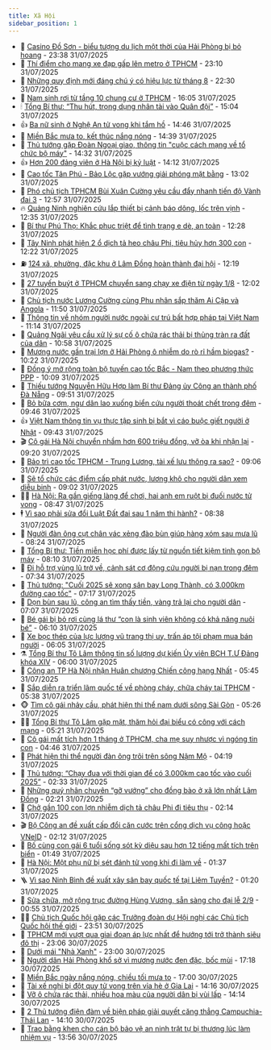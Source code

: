 ```yaml
---
title: Xã Hội
sidebar_position: 1
---
```


<!-- dantri-xa-hoi:START -->
- 🫣 [Casino Đồ Sơn - biểu tượng du lịch một thời của Hải Phòng bị bỏ hoang](https://dantri.com.vn/xa-hoi/casino-do-son-bieu-tuong-du-lich-mot-thoi-cua-hai-phong-bi-bo-hoang-20250731233552185.htm) - 23:38 31/07/2025
- 💼 [Thí điểm cho mang xe đạp gấp lên metro ở TPHCM](https://dantri.com.vn/xa-hoi/thi-diem-cho-mang-xe-dap-gap-len-metro-o-tphcm-20250801004656041.htm) - 23:10 31/07/2025
- 🎊 [Những quy định mới đáng chú ý có hiệu lực từ tháng 8](https://dantri.com.vn/xa-hoi/nhung-quy-dinh-moi-dang-chu-y-co-hieu-luc-tu-thang-8-20250731162837445.htm) - 22:30 31/07/2025
- 🙉 [Nam sinh rơi từ tầng 10 chung cư ở TPHCM](https://dantri.com.vn/xa-hoi/nam-sinh-roi-tu-tang-10-chung-cu-o-tphcm-20250731225353219.htm) - 16:05 31/07/2025
- 🕯 [Tổng Bí thư: “Thu hút, trọng dụng nhân tài vào Quân đội”](https://dantri.com.vn/xa-hoi/tong-bi-thu-thu-hut-trong-dung-nhan-tai-vao-quan-doi-20250731220429109.htm) - 15:04 31/07/2025
- 👍 [Ba nữ sinh ở Nghệ An tử vong khi tắm hồ](https://dantri.com.vn/xa-hoi/ba-nu-sinh-o-nghe-an-tu-vong-khi-tam-ho-20250731212358521.htm) - 14:46 31/07/2025
- 🤖 [Miền Bắc mưa to, kết thúc nắng nóng](https://dantri.com.vn/xa-hoi/mien-bac-mua-to-ket-thuc-nang-nong-20250731212739587.htm) - 14:39 31/07/2025
- 🙉 [Thủ tướng gặp Đoàn Ngoại giao, thông tin &quot;cuộc cách mạng về tổ chức bộ máy&quot;](https://dantri.com.vn/xa-hoi/thu-tuong-gap-doan-ngoai-giao-thong-tin-cuoc-cach-mang-ve-to-chuc-bo-may-20250731213024146.htm) - 14:32 31/07/2025
- 👍 [Hơn 200 đảng viên ở Hà Nội bị kỷ luật](https://dantri.com.vn/xa-hoi/hon-200-dang-vien-o-ha-noi-bi-ky-luat-20250731205529857.htm) - 14:12 31/07/2025
- 🗽 [Cao tốc Tân Phú - Bảo Lộc gặp vướng giải phóng mặt bằng](https://dantri.com.vn/xa-hoi/cao-toc-tan-phu-bao-loc-gap-vuong-giai-phong-mat-bang-20250731194554681.htm) - 13:02 31/07/2025
- 🗽 [Phó chủ tịch TPHCM Bùi Xuân Cường yêu cầu đẩy nhanh tiến độ Vành đai 3](https://dantri.com.vn/xa-hoi/pho-chu-tich-tphcm-bui-xuan-cuong-yeu-cau-day-nhanh-tien-do-vanh-dai-3-20250731190908773.htm) - 12:57 31/07/2025
- 🔥 [Quảng Ninh nghiên cứu lắp thiết bị cảnh báo dông, lốc trên vịnh](https://dantri.com.vn/xa-hoi/quang-ninh-nghien-cuu-lap-thiet-bi-canh-bao-dong-loc-tren-vinh-20250731191539552.htm) - 12:35 31/07/2025
- 🦒 [Bí thư Phú Thọ: Khắc phục triệt để tình trạng e dè, an toàn](https://dantri.com.vn/xa-hoi/bi-thu-phu-tho-khac-phuc-triet-de-tinh-trang-e-de-an-toan-20250731190919469.htm) - 12:28 31/07/2025
- 🧐 [Tây Ninh phát hiện 2 ổ dịch tả heo châu Phi, tiêu hủy hơn 300 con](https://dantri.com.vn/xa-hoi/tay-ninh-phat-hien-2-o-dich-ta-heo-chau-phi-tieu-huy-hon-300-con-20250731191603465.htm) - 12:22 31/07/2025
- ⛽️ [124 xã, phường, đặc khu ở Lâm Đồng hoàn thành đại hội](https://dantri.com.vn/xa-hoi/124-xa-phuong-dac-khu-o-lam-dong-hoan-thanh-dai-hoi-20250731190002227.htm) - 12:19 31/07/2025
- 🚀 [27 tuyến buýt ở TPHCM chuyển sang chạy xe điện từ ngày 1/8](https://dantri.com.vn/xa-hoi/27-tuyen-buyt-o-tphcm-chuyen-sang-chay-xe-dien-tu-ngay-18-20250731182444015.htm) - 12:02 31/07/2025
- 🦒 [Chủ tịch nước Lương Cường cùng Phu nhân sắp thăm Ai Cập và Angola](https://dantri.com.vn/xa-hoi/chu-tich-nuoc-luong-cuong-cung-phu-nhan-sap-tham-ai-cap-va-angola-20250731182719604.htm) - 11:50 31/07/2025
- 🦅 [Thông tin về nhóm người nước ngoài cư trú bất hợp pháp tại Việt Nam](https://dantri.com.vn/xa-hoi/thong-tin-ve-nhom-nguoi-nuoc-ngoai-cu-tru-bat-hop-phap-tai-viet-nam-20250731180611478.htm) - 11:14 31/07/2025
- 🚀 [Quảng Ngãi yêu cầu xử lý sự cố ô chứa rác thải bị thủng tràn ra đất của dân](https://dantri.com.vn/xa-hoi/quang-ngai-yeu-cau-xu-ly-su-co-o-chua-rac-thai-bi-thung-tran-ra-dat-cua-dan-20250731174505862.htm) - 10:58 31/07/2025
- 🦅 [Mương nước gần trại lợn ở Hải Phòng ô nhiễm do rò rỉ hầm biogas?](https://dantri.com.vn/xa-hoi/muong-nuoc-gan-trai-lon-o-hai-phong-o-nhiem-do-ro-ri-ham-biogas-20250731171756248.htm) - 10:22 31/07/2025
- 🤠 [Đồng ý mở rộng toàn bộ tuyến cao tốc Bắc - Nam theo phương thức PPP](https://dantri.com.vn/xa-hoi/dong-y-mo-rong-toan-bo-tuyen-cao-toc-bac-nam-theo-phuong-thuc-ppp-20250731165952642.htm) - 10:09 31/07/2025
- 💄 [Thiếu tướng Nguyễn Hữu Hợp làm Bí thư Đảng ủy Công an thành phố Đà Nẵng](https://dantri.com.vn/xa-hoi/thieu-tuong-nguyen-huu-hop-lam-bi-thu-dang-uy-cong-an-thanh-pho-da-nang-20250731161552286.htm) - 09:51 31/07/2025
- 🥷 [Bỏ bữa cơm, ngư dân lao xuống biển cứu người thoát chết trong đêm](https://dantri.com.vn/xa-hoi/bo-bua-com-ngu-dan-lao-xuong-bien-cuu-nguoi-thoat-chet-trong-dem-20250731150005963.htm) - 09:46 31/07/2025
- 👍 [Việt Nam thông tin vụ thực tập sinh bị bắt vì cáo buộc giết người ở Nhật](https://dantri.com.vn/xa-hoi/viet-nam-thong-tin-vu-thuc-tap-sinh-bi-bat-vi-cao-buoc-giet-nguoi-o-nhat-20250731163702324.htm) - 09:43 31/07/2025
- 🎬 [Cô gái Hà Nội chuyển nhầm hơn 600 triệu đồng, vỡ òa khi nhận lại](https://dantri.com.vn/xa-hoi/co-gai-ha-noi-chuyen-nham-hon-600-trieu-dong-vo-oa-khi-nhan-lai-20250731125518616.htm) - 09:20 31/07/2025
- 🦒 [Bảo trì cao tốc TPHCM - Trung Lương, tài xế lưu thông ra sao?](https://dantri.com.vn/xa-hoi/bao-tri-cao-toc-tphcm-trung-luong-tai-xe-luu-thong-ra-sao-20250731144823776.htm) - 09:06 31/07/2025
- 🌊 [Sẽ tổ chức các điểm cấp phát nước, lương khô cho người dân xem diễu binh](https://dantri.com.vn/xa-hoi/se-to-chuc-cac-diem-cap-phat-nuoc-luong-kho-cho-nguoi-dan-xem-dieu-binh-20250731155301246.htm) - 09:02 31/07/2025
- 🧑‍💻 [Hà Nội: Ra gần giếng làng để chơi, hai anh em ruột bị đuối nước tử vong](https://dantri.com.vn/xa-hoi/ha-noi-ra-gan-gieng-lang-de-choi-hai-anh-em-ruot-bi-duoi-nuoc-tu-vong-20250731154219327.htm) - 08:47 31/07/2025
- 🕴 [Vì sao phải sửa đổi Luật Đất đai sau 1 năm thi hành?](https://dantri.com.vn/xa-hoi/vi-sao-phai-sua-doi-luat-dat-dai-sau-1-nam-thi-hanh-20250731145802073.htm) - 08:38 31/07/2025
- 🤔 [Người đàn ông cụt chân vác xẻng đào bùn giúp hàng xóm sau mưa lũ](https://dantri.com.vn/xa-hoi/nguoi-dan-ong-cut-chan-vac-xeng-dao-bun-giup-hang-xom-sau-mua-lu-20250731133529968.htm) - 08:24 31/07/2025
- 💄 [Tổng Bí thư: Tiền miễn học phí được lấy từ nguồn tiết kiệm tinh gọn bộ máy](https://dantri.com.vn/xa-hoi/tong-bi-thu-tien-mien-hoc-phi-duoc-lay-tu-nguon-tiet-kiem-tinh-gon-bo-may-20250731143929859.htm) - 08:10 31/07/2025
- 🧠 [Đi hỗ trợ vùng lũ trở về, cảnh sát cơ động cứu người bị nạn trong đêm](https://dantri.com.vn/xa-hoi/di-ho-tro-vung-lu-tro-ve-canh-sat-co-dong-cuu-nguoi-bi-nan-trong-dem-20250731133212799.htm) - 07:34 31/07/2025
- 🦣 [Thủ tướng: &quot;Cuối 2025 sẽ xong sân bay Long Thành, có 3.000km đường cao tốc&quot;](https://dantri.com.vn/xa-hoi/thu-tuong-cuoi-2025-se-xong-san-bay-long-thanh-co-3000km-duong-cao-toc-20250731141353666.htm) - 07:17 31/07/2025
- 💫 [Dọn bùn sau lũ, công an tìm thấy tiền, vàng trả lại cho người dân](https://dantri.com.vn/xa-hoi/don-bun-sau-lu-cong-an-tim-thay-tien-vang-tra-lai-cho-nguoi-dan-20250731123320952.htm) - 07:07 31/07/2025
- 🚀 [Bé gái bị bỏ rơi cùng lá thư “con là sinh viên không có khả năng nuôi bé”](https://dantri.com.vn/xa-hoi/be-gai-bi-bo-roi-cung-la-thu-con-la-sinh-vien-khong-co-kha-nang-nuoi-be-20250731120843069.htm) - 06:10 31/07/2025
- 🤔 [Xe bọc thép của lực lượng vũ trang thị uy, trấn áp tội phạm mua bán người](https://dantri.com.vn/xa-hoi/xe-boc-thep-cua-luc-luong-vu-trang-thi-uy-tran-ap-toi-pham-mua-ban-nguoi-20250731121228295.htm) - 06:05 31/07/2025
- ⚗️ [Tổng Bí thư Tô Lâm thông tin số lượng dự kiến Ủy viên BCH T.Ư Đảng khóa XIV](https://dantri.com.vn/xa-hoi/tong-bi-thu-to-lam-thong-tin-so-luong-du-kien-uy-vien-bch-tu-dang-khoa-xiv-20250731125500983.htm) - 06:00 31/07/2025
- 🫶 [Công an TP Hà Nội nhận Huân chương Chiến công hạng Nhất](https://dantri.com.vn/xa-hoi/cong-an-tp-ha-noi-nhan-huan-chuong-chien-cong-hang-nhat-20250731123411631.htm) - 05:45 31/07/2025
- 🌮 [Sắp diễn ra triển lãm quốc tế về phòng cháy, chữa cháy tại TPHCM](https://dantri.com.vn/xa-hoi/sap-dien-ra-trien-lam-quoc-te-ve-phong-chay-chua-chay-tai-tphcm-20250731113829585.htm) - 05:38 31/07/2025
- 🐵 [Tìm cô gái nhảy cầu, phát hiện thi thể nam dưới sông Sài Gòn](https://dantri.com.vn/xa-hoi/tim-co-gai-nhay-cau-phat-hien-thi-the-nam-duoi-song-sai-gon-20250731121139482.htm) - 05:26 31/07/2025
- 🧑‍🏫 [Tổng Bí thư Tô Lâm gặp mặt, thăm hỏi đại biểu có công với cách mạng](https://dantri.com.vn/xa-hoi/tong-bi-thu-to-lam-gap-mat-tham-hoi-dai-bieu-co-cong-voi-cach-mang-20250731120421524.htm) - 05:21 31/07/2025
- 💫 [Cô gái mất tích hơn 1 tháng ở TPHCM, cha mẹ suy nhược vì ngóng tin con](https://dantri.com.vn/xa-hoi/co-gai-mat-tich-hon-1-thang-o-tphcm-cha-me-suy-nhuoc-vi-ngong-tin-con-20250731113918487.htm) - 04:46 31/07/2025
- 🦩 [Phát hiện thi thể người đàn ông trôi trên sông Nậm Mộ](https://dantri.com.vn/xa-hoi/phat-hien-thi-the-nguoi-dan-ong-troi-tren-song-nam-mo-20250731100729017.htm) - 04:19 31/07/2025
- 🦄 [Thủ tướng: “Chạy đua với thời gian để có 3.000km cao tốc vào cuối 2025”](https://dantri.com.vn/xa-hoi/thu-tuong-chay-dua-voi-thoi-gian-de-co-3000km-cao-toc-vao-cuoi-2025-20250731093034952.htm) - 02:33 31/07/2025
- 💂 [Những quý nhân chuyên “gỡ vướng” cho đồng bào ở xã lớn nhất Lâm Đồng](https://dantri.com.vn/xa-hoi/nhung-quy-nhan-chuyen-go-vuong-cho-dong-bao-o-xa-lon-nhat-lam-dong-20250731075400420.htm) - 02:21 31/07/2025
- 💄 [Chở gần 100 con lợn nhiễm dịch tả châu Phi đi tiêu thụ](https://dantri.com.vn/xa-hoi/cho-gan-100-con-lon-nhiem-dich-ta-chau-phi-di-tieu-thu-20250731084649092.htm) - 02:14 31/07/2025
- 🎬 [Bộ Công an đề xuất cấp đổi căn cước trên cổng dịch vụ công hoặc VNeID](https://dantri.com.vn/xa-hoi/bo-cong-an-de-xuat-cap-doi-can-cuoc-tren-cong-dich-vu-cong-hoac-vneid-20250731090831500.htm) - 02:12 31/07/2025
- 👀 [Bố cùng con gái 6 tuổi sống sót kỳ diệu sau hơn 12 tiếng mất tích trên biển](https://dantri.com.vn/xa-hoi/bo-cung-con-gai-6-tuoi-song-sot-ky-dieu-sau-hon-12-tieng-mat-tich-tren-bien-20250731083325813.htm) - 01:49 31/07/2025
- 💃 [Hà Nội: Một phụ nữ bị sét đánh tử vong khi đi làm về](https://dantri.com.vn/xa-hoi/ha-noi-mot-phu-nu-bi-set-danh-tu-vong-khi-di-lam-ve-20250731083050296.htm) - 01:37 31/07/2025
- 🪜 [Vì sao Ninh Bình đề xuất xây sân bay quốc tế tại Liêm Tuyền?](https://dantri.com.vn/xa-hoi/vi-sao-ninh-binh-de-xuat-xay-san-bay-quoc-te-tai-liem-tuyen-20250731072643728.htm) - 01:20 31/07/2025
- 📝 [Sửa chữa, mở rộng trục đường Hùng Vương, sẵn sàng cho đại lễ 2/9](https://dantri.com.vn/xa-hoi/sua-chua-mo-rong-truc-duong-hung-vuong-san-sang-cho-dai-le-29-20250730102916807.htm) - 00:55 31/07/2025
- 🧑‍💻 [Chủ tịch Quốc hội gặp các Trưởng đoàn dự Hội nghị các Chủ tịch Quốc hội thế giới](https://dantri.com.vn/xa-hoi/chu-tich-quoc-hoi-gap-cac-truong-doan-du-hoi-nghi-cac-chu-tich-quoc-hoi-the-gioi-20250731065118131.htm) - 23:51 30/07/2025
- 👺 [TPHCM mới vượt qua giai đoạn áp lực nhất để hướng tới trở thành siêu đô thị](https://dantri.com.vn/xa-hoi/tphcm-moi-vuot-qua-giai-doan-ap-luc-nhat-de-huong-toi-tro-thanh-sieu-do-thi-20250730200557353.htm) - 23:06 30/07/2025
- 🌮 [Dưới mái &quot;Nhà Xanh&quot;](https://dantri.com.vn/xa-hoi/duoi-mai-nha-xanh-20250710181506677.htm) - 23:00 30/07/2025
- 🤭 [Người dân Hải Phòng khổ sở vì mương nước đen đặc, bốc mùi](https://dantri.com.vn/xa-hoi/nguoi-dan-hai-phong-kho-so-vi-muong-nuoc-den-dac-boc-mui-20250731000325135.htm) - 17:18 30/07/2025
- 💪 [Miền Bắc ngày nắng nóng, chiều tối mưa to](https://dantri.com.vn/xa-hoi/mien-bac-ngay-nang-nong-chieu-toi-mua-to-20250730204256910.htm) - 17:00 30/07/2025
- 🧰 [Tài xế nghi bị đột quỵ tử vong trên vỉa hè ở Gia Lai](https://dantri.com.vn/xa-hoi/tai-xe-nghi-bi-dot-quy-tu-vong-tren-via-he-o-gia-lai-20250730210040385.htm) - 14:16 30/07/2025
- 🤡 [Vỡ ô chứa rác thải, nhiều hoa màu của người dân bị vùi lấp](https://dantri.com.vn/xa-hoi/vo-o-chua-rac-thai-nhieu-hoa-mau-cua-nguoi-dan-bi-vui-lap-20250730204917698.htm) - 14:14 30/07/2025
- 🦆 [2 Thủ tướng điện đàm về biện pháp giải quyết căng thẳng Campuchia-Thái Lan](https://dantri.com.vn/xa-hoi/2-thu-tuong-dien-dam-ve-bien-phap-giai-quyet-cang-thang-campuchia-thai-lan-20250730210557716.htm) - 14:10 30/07/2025
- 🦍 [Trao bằng khen cho cán bộ bảo vệ an ninh trật tự bị thương lúc làm nhiệm vụ](https://dantri.com.vn/xa-hoi/trao-bang-khen-cho-can-bo-bao-ve-an-ninh-trat-tu-bi-thuong-luc-lam-nhiem-vu-20250730200650331.htm) - 13:56 30/07/2025<!-- dantri-xa-hoi:END -->
